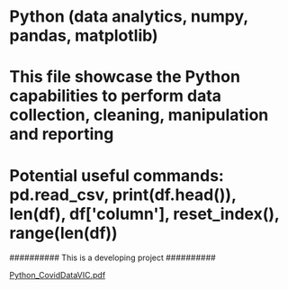 # Python (data analytics, numpy, pandas, matplotlib)
# This file showcase the Python capabilities to perform data collection, cleaning, manipulation and reporting
# Potential useful commands: pd.read_csv, print(df.head()), len(df), df['column'], reset_index(), range(len(df))

########## This is a developing project ##########

[Python_CovidDataVIC.pdf](https://github.com/JerryX2021/Python_for_Data_Analytics/files/7629762/Python_CovidDataVIC.pdf)
